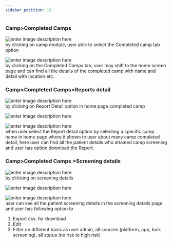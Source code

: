 ```yaml
---
sidebar_position: 13
---
```




### Camp>Completed Camps

![enter image description
here](https://res.cloudinary.com/teleopdassets/image/upload/v1717567369/7-1_ky7we7.jpg)  
by clicking on camp module, user able to select the Completed camp tab option

![enter image description
here](https://res.cloudinary.com/teleopdassets/image/upload/v1717567369/7-2_trkcnx.jpg)  
by clicking on the Completed Camps tab, user may shift to the home screen page
and can find all the details of the completed camp with name and detail with
location etc.

### Camp>Completed Camps>Reports detail

![enter image description
here](https://res.cloudinary.com/teleopdassets/image/upload/v1717568409/7-4_mcxron.jpg)  
by clicking on Report Detail option in home page completed camp

![enter image description
here](https://res.cloudinary.com/teleopdassets/image/upload/v1717568409/7-3_xf6zho.jpg)

![enter image description
here](https://res.cloudinary.com/teleopdassets/image/upload/v1717569059/7-4a_vuqigl.jpg)  
when user select the Report detail option by selecting a specific camp name in
home page where it shown to user about many camp completed detail, here user
can find all the patient details who attained camp screening and user has
option download the Report.

### Camp>Completed Camps >Screening details

![enter image description
here](https://res.cloudinary.com/teleopdassets/image/upload/v1717570069/7-05_wzhj5k.jpg)  
by clilcking on screening details

![enter image description
here](https://res.cloudinary.com/teleopdassets/image/upload/v1717570070/7-5_dtw4bw.jpg)

![enter image description
here](https://res.cloudinary.com/teleopdassets/image/upload/v1717570076/7-51_i7t3ye.jpg)  
user can see all the patient screening details in the screening details page
and user has following option to

1. Export csv. for download
2. Edit
3. Filter on different basis as user admin, all sources (platform, app, bulk screening), all status (no risk to high risk)
